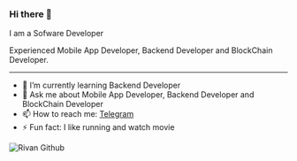 ### Hi there 👋

I am a Sofware Developer

Experienced Mobile App Developer, Backend Developer and BlockChain Developer.

---

- 🌱 I’m currently learning Backend Developer
- 💬 Ask me about Mobile App Developer, Backend Developer and BlockChain Developer
- 📫 How to reach me: [Telegram](https://t.me/rrivann)
- ⚡ Fun fact: I like running and watch movie

![Rivan Github](https://github-readme-stats.vercel.app/api?username=rrivann&show_icons=true&hide_border=true)
